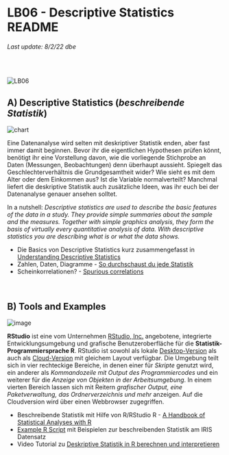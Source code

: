 # LB06 - Descriptive Statistics README
###### Last update: 8/2/22 dbe
</br>

![LB06](https://github.com/sawubona-gmbh/BINA-FS22-WORK/blob/main/zImages/MSc-WI_BINA_LB6_Descriptive%20Statistics.png)

## A) Descriptive Statistics (*beschreibende Statistik*)

![chart](https://user-images.githubusercontent.com/52699611/159877676-982c5640-c234-46d0-a3dc-70455e5756d6.png)  

Eine Datenanalyse wird selten mit deskriptiver Statistik enden, aber fast immer damit beginnen. Bevor ihr die eigentlichen Hypothesen prüfen könnt, benötigt ihr eine Vorstellung davon, wie die vorliegende Stichprobe an Daten (Messungen, Beobachtungen) denn überhaupt aussieht. Spiegelt das Geschlechterverhältnis die Grundgesamtheit wider? Wie sieht es mit dem Alter oder dem Einkommen aus? Ist die Variable normalverteilt? Manchmal liefert die deskriptive Statistik auch zusätzliche Ideen, was ihr euch bei der Datenanalyse genauer ansehen solltet.

In a nutshell: *Descriptive statistics are used to describe the basic features of the data in a study. They provide simple summaries about the sample and the measures. Together with simple graphics analysis, they form the basis of virtually every quantitative analysis of data. With descriptive statistics you are describing what is or what the data shows.*

* Die Basics von Descriptive Statistics kurz zusammengefasst in [Understanding Descriptive Statistics](https://towardsdatascience.com/understanding-descriptive-statistics-c9c2b0641291)  
* Zahlen, Daten, Diagramme - [So durchschaust du jede Statistik](https://www.quarks.de/gesellschaft/bildung/so-durchschaust-du-jede-statistik/)  
* Scheinkorrelationen? - [Spurious correlations](https://tylervigen.com/spurious-correlations)

</br>

## B) Tools and Examples
![image](https://user-images.githubusercontent.com/52699611/159880451-a488c1f2-0ff7-4f4a-b144-a86f3f792c49.png)

**RStudio** ist eine vom Unternehmen [RStudio, Inc.](https://www.rstudio.com/) angebotene, integrierte Entwicklungsumgebung und grafische Benutzeroberfläche für die **Statistik-Programmiersprache R**. RStudio ist sowohl als lokale [Desktop-Version](https://www.rstudio.com/products/rstudio/) als auch als [Cloud-Version](https://rstudio.cloud/) mit gleichem Layout verfügbar. Die Umgebung teilt sich in vier rechteckige Bereiche, in denen einer für *Skripte* genutzt wird, ein anderer als *Kommandozeile mit Output des Programmiercodes* und ein weiterer für die *Anzeige von Objekten in der Arbeitsumgebung*. In einem vierten Bereich lassen sich mit Reitern *grafischer Output, eine Paketverwaltung, das Ordnerverzeichnis und mehr* anzeigen. Auf die Cloudversion wird über einen Webbrowser zugegriffen.  

* Beschreibende Statistik mit Hilfe von R/RStudio R - [A Handbook of Statistical Analyses with R](https://github.com/sawubona-gmbh/BINA-FS22-WORK/blob/main/LB06-DescriptiveStatistics/A%20Handbook%20of%20Statistical%20Analyses%20Using%20R.pdf)  
* [Example R Script](https://github.com/sawubona-gmbh/BINA-FS22-WORK/blob/main/LB06-DescriptiveStatistics/R/R-Code_Descriptive-STATISTICS_IRIS_v3.R) mit Beispielen zur beschreibenden Statistik am IRIS Datensatz  
* Video Tutorial zu [Deskriptive Statistik in R berechnen und interpretieren](https://youtu.be/2oJxL-ImcOM) 
